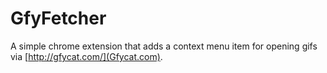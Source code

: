 GfyFetcher
==========

A simple chrome extension that adds a context menu item for opening gifs via [http://gfycat.com/](Gfycat.com).